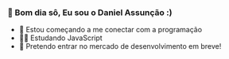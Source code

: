 ###  🖤 Bom dia sô, Eu sou o Daniel Assunção :)

- 🎈 Estou começando a me conectar com a programação 
- 🐱‍👤 Estudando JavaScript
- 🍁 Pretendo entrar no mercado de desenvolvimento em breve! 

